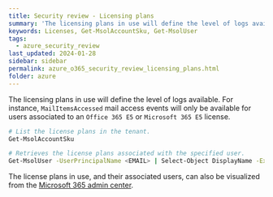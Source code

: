 ```yaml
---
title: Security review - Licensing plans
summary: 'The licensing plans in use will define the level of logs available.\n\nFor instance, MailItemsAccessed mail access events will only be available for users associated to an E5 license.'
keywords: Licenses, Get-MsolAccountSku, Get-MsolUser
tags:
  - azure_security_review
last_updated: 2024-01-28
sidebar: sidebar
permalink: azure_o365_security_review_licensing_plans.html
folder: azure
---
```


The licensing plans in use will define the level of logs available.
For instance, `MailItemsAccessed` mail access events will only be available
for users associated to an `Office 365 E5` or `Microsoft 365 E5` license.

```bash
# List the license plans in the tenant.
Get-MsolAccountSku

# Retrieves the license plans associated with the specified user.
Get-MsolUser -UserPrincipalName <EMAIL> | Select-Object DisplayName -ExpandProperty Licenses
```

The license plans in use, and their associated users, can also be visualized
from the
[Microsoft 365 admin center](https://portal.office.com/Adminportal/Home/?#/licenses).
